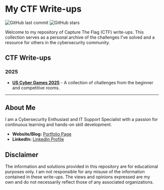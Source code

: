 # My CTF Write-ups

![GitHub last commit](https://img.shields.io/github/last-commit/icrusader/CTF)
![GitHub stars](https://img.shields.io/github/stars/icrusader/CTFp?style=social)

Welcome to my repository of Capture The Flag (CTF) write-ups. This collection serves as a personal archive of the challenges I've solved and a resource for others in the cybersecurity community.

## CTF Write-ups

### 2025
* **[US Cyber Games 2025](./2025_US_CYBER_GAMES/README.md)** - A collection of challenges from the beginner and competitive rooms.

***

## About Me

I am a Cybersecurity Enthusiast and IT Support Specialist with a passion for continuous learning and hands-on skill development. 

* **Website/Blog:** [Portfolio Page](https://icrusader.github.io)
* **LinkedIn:** [LinkedIn Profile](https://www.linkedin.com/in/dattruongbusiness/)

## Disclaimer

The information and solutions provided in this repository are for educational purposes only. I am not responsible for any misuse of the information contained in these write-ups. The views and opinions expressed are my own and do not necessarily reflect those of any associated organizations.
